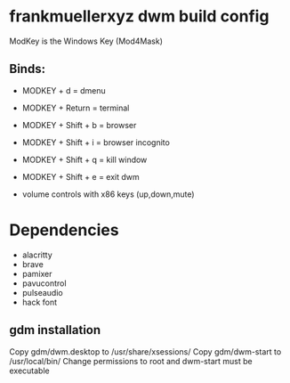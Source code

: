 # frankmuellerxyz dwm build config

ModKey is the Windows Key (Mod4Mask)

## Binds:
+ MODKEY + d 			= dmenu
+ MODKEY + Return 	    = terminal
+ MODKEY + Shift + b 	= browser
+ MODKEY + Shift + i	= browser incognito

+ MODKEY + Shift + q 	= kill window
+ MODKEY + Shift + e 	= exit dwm

+ volume controls with x86 keys (up,down,mute)

# Dependencies
+ alacritty
+ brave
+ pamixer
+ pavucontrol
+ pulseaudio
+ hack font

## gdm installation

Copy gdm/dwm.desktop to /usr/share/xsessions/
Copy gdm/dwm-start to   /usr/local/bin/
Change permissions to root and dwm-start must be executable